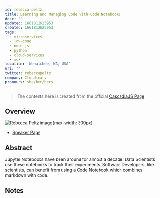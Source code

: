 ```yaml
---
id: rebecca-peltz
title: Learning and Managing Code with Code Notebooks
desc: ''
updated: 1661812625953
created: 1661812625953
tags:
  - microservices
  - low-code
  - node-js
  - python
  - cloud-services
  - sdk
location: 'Wenatchee, WA, USA'
uri: ''
twitter: rebeccapeltz
company: Cloudinary
pronouns: she/her/hers
---
```

> The contents here is created from the official [CascadiaJS Page](https://2022.cascadiajs.com/speakers/rebecca-peltz)

## Overview

![Rebecca Peltz image](https://create-4jr.begin.app/_static/2022/rebecca-peltz.jpg){max-width: 300px}
- [Speaker Page](https://2022.cascadiajs.com/speakers/rebecca-peltz)

## Abstract

Jupyter Notebooks have been around for almost a decade.  Data Scientists use these notebooks to track their experiments.  Software Developers, like scientists, can benefit from using a Code Notebook which combines markdown with code.

## Notes
